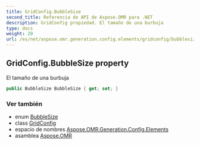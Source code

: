 ```yaml
---
title: GridConfig.BubbleSize
second_title: Referencia de API de Aspose.OMR para .NET
description: GridConfig propiedad. El tamaño de una burbuja
type: docs
weight: 20
url: /es/net/aspose.omr.generation.config.elements/gridconfig/bubblesize/
---
```

## GridConfig.BubbleSize property

El tamaño de una burbuja

```csharp
public BubbleSize BubbleSize { get; set; }
```

### Ver también

* enum [BubbleSize](../../../aspose.omr.generation/bubblesize/)
* class [GridConfig](../)
* espacio de nombres [Aspose.OMR.Generation.Config.Elements](../../gridconfig/)
* asamblea [Aspose.OMR](../../../)


